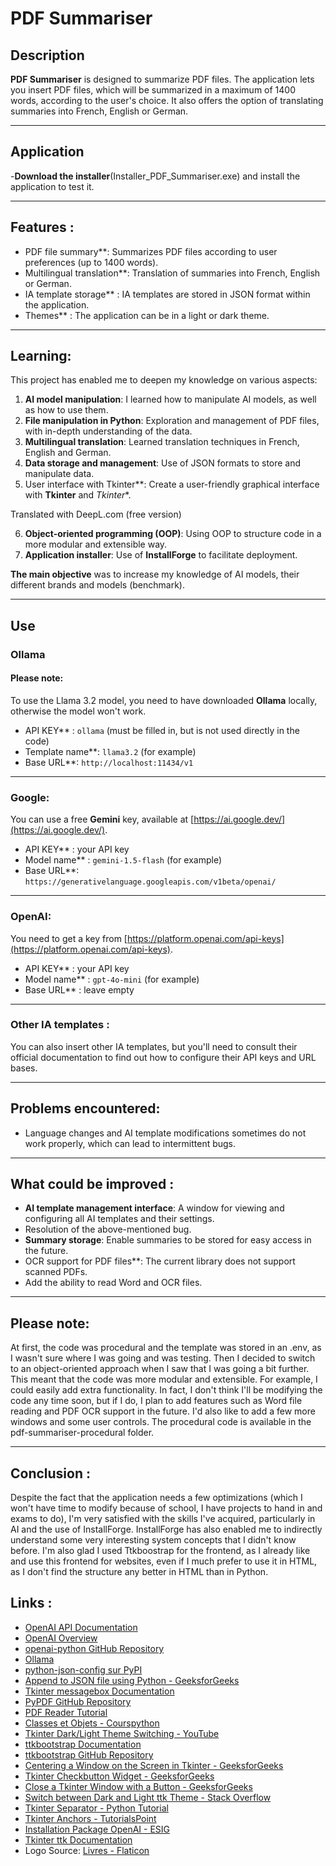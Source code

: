 # PDF Summariser

## Description  
**PDF Summariser** is designed to summarize PDF files. The application lets you insert PDF files, which will be summarized in a maximum of 1400 words, according to the user's choice. It also offers the option of translating summaries into French, English or German.

---

## Application

-**Download the installer**(Installer_PDF_Summariser.exe) and install the application to test it.

---

## Features :  
- PDF file summary**: Summarizes PDF files according to user preferences (up to 1400 words).  
- Multilingual translation**: Translation of summaries into French, English or German.  
- IA template storage** : IA templates are stored in JSON format within the application.  
- Themes** : The application can be in a light or dark theme.  

---

## Learning:  
This project has enabled me to deepen my knowledge on various aspects:  
1. **AI model manipulation**: I learned how to manipulate AI models, as well as how to use them.  
2. **File manipulation in Python**: Exploration and management of PDF files, with in-depth understanding of the data.  
3. **Multilingual translation**: Learned translation techniques in French, English and German.  
4. **Data storage and management**: Use of JSON formats to store and manipulate data.  
5. User interface with Tkinter**: Create a user-friendly graphical interface with **Tkinter** and *Tkinter**.

Translated with DeepL.com (free version)

6. **Object-oriented programming (OOP)**: Using OOP to structure code in a more modular and extensible way.  
7. **Application installer**: Use of **InstallForge** to facilitate deployment. 

**The main objective** was to increase my knowledge of AI models, their different brands and models (benchmark).

---

## Use

### Ollama 
#### Please note:  
To use the Llama 3.2 model, you need to have downloaded **Ollama** locally, otherwise the model won't work.  

- API KEY** : `ollama` (must be filled in, but is not used directly in the code)  
- Template name**: `llama3.2` (for example)  
- Base URL**: `http://localhost:11434/v1`

---

### Google:  
You can use a free **Gemini** key, available at [https://ai.google.dev/](https://ai.google.dev/).  
- API KEY** : your API key  
- Model name** : `gemini-1.5-flash` (for example)  
- Base URL**: `https://generativelanguage.googleapis.com/v1beta/openai/`

---

### OpenAI:  
You need to get a key from [https://platform.openai.com/api-keys](https://platform.openai.com/api-keys).
- API KEY** : your API key  
- Model name** : `gpt-4o-mini` (for example)  
- Base URL** : leave empty  

---

### Other IA templates :  
You can also insert other IA templates, but you'll need to consult their official documentation to find out how to configure their API keys and URL bases.

---

## Problems encountered:  
- Language changes and AI template modifications sometimes do not work properly, which can lead to intermittent bugs.

---

## What could be improved :  
- **AI template management interface**: A window for viewing and configuring all AI templates and their settings.  
- Resolution of the above-mentioned bug.  
- **Summary storage**: Enable summaries to be stored for easy access in the future.  
- OCR support for PDF files**: The current library does not support scanned PDFs.  
- Add the ability to read Word and OCR files.

---
## Please note:
At first, the code was procedural and the template was stored in an .env, as I wasn't sure where I was going and was testing. Then I decided to switch to an object-oriented approach when I saw that I was going a bit further. This meant that the code was more modular and extensible. For example, I could easily add extra functionality. In fact, I don't think I'll be modifying the code any time soon, but if I do, I plan to add features such as Word file reading and PDF OCR support in the future. I'd also like to add a few more windows and some user controls.
The procedural code is available in the pdf-summariser-procedural folder.

---

## Conclusion : 
Despite the fact that the application needs a few optimizations (which I won't have time to modify because of school, I have projects to hand in and exams to do), I'm very satisfied with the skills I've acquired, particularly in AI and the use of InstallForge. InstallForge has also enabled me to indirectly understand some very interesting system concepts that I didn't know before. I'm also glad I used Ttkboostrap for the frontend, as I already like and use this frontend for websites, even if I much prefer to use it in HTML, as I don't find the structure any better in HTML than in Python.

## Links :
- [OpenAI API Documentation](https://platform.openai.com/docs/api-reference/introduction)
- [OpenAI Overview](https://platform.openai.com/docs/overview)
- [openai-python GitHub Repository](https://github.com/openai/openai-python)
- [Ollama](https://ollama.com/)
- [python-json-config sur PyPI](https://pypi.org/project/python-json-config/)
- [Append to JSON file using Python - GeeksforGeeks](https://www.geeksforgeeks.org/append-to-json-file-using-python/)
- [Tkinter messagebox Documentation](https://docs.python.org/3/library/tkinter.messagebox.html)
- [PyPDF GitHub Repository](https://github.com/py-pdf/pypdf)
- [PDF Reader Tutorial](https://pdfreader.readthedocs.io/en/latest/tutorial.html)
- [Classes et Objets - Courspython](https://courspython.com/classes-et-objets.html)
- [Tkinter Dark/Light Theme Switching - YouTube](https://www.youtube.com/watch?v=PIaccbMT6fo)
- [ttkbootstrap Documentation](https://ttkbootstrap.readthedocs.io)
- [ttkbootstrap GitHub Repository](https://github.com/israel-dryer/ttkbootstrap)
- [Centering a Window on the Screen in Tkinter - GeeksforGeeks](https://www.geeksforgeeks.org/how-to-center-a-window-on-the-screen-in-tkinter/)
- [Tkinter Checkbutton Widget - GeeksforGeeks](https://www.geeksforgeeks.org/python-tkinter-checkbutton-widget/)
- [Close a Tkinter Window with a Button - GeeksforGeeks](https://www.geeksforgeeks.org/how-to-close-a-tkinter-window-with-a-button/)
- [Switch between Dark and Light ttk Theme - Stack Overflow](https://stackoverflow.com/questions/66576662/how-to-switch-between-dark-and-light-ttk-theme)
- [Tkinter Separator - Python Tutorial](https://www.pythontutorial.net/tkinter/tkinter-separator/)
- [Tkinter Anchors - TutorialsPoint](https://www.tutorialspoint.com/python/tk_anchors.htm)
- [Installation Package OpenAI - ESIG](https://esig.degroote.ch/mardi-3-decembre-2024/pratique-api/installation-package-openai-et-test)
- [Tkinter ttk Documentation](https://docs.python.org/fr/3.13/library/tkinter.ttk.html)
- Logo Source: [Livres - Flaticon](https://www.flaticon.com/fr/chercher?word=livre)